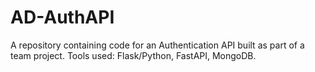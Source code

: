 # AD-AuthAPI
A repository containing code for an Authentication API built as part of a team project. Tools used: Flask/Python, FastAPI, MongoDB.
